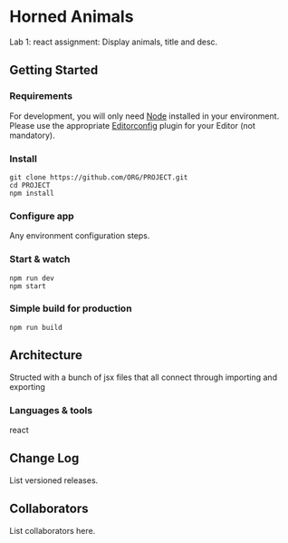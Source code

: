 # Horned Animals

Lab 1: react assignment: Display animals, title and desc.

## Getting Started

### Requirements

For development, you will only need [Node](http://nodejs.org/) installed in your environment.
Please use the appropriate [Editorconfig](http://editorconfig.org/) plugin for your Editor (not mandatory).

### Install

    git clone https://github.com/ORG/PROJECT.git
    cd PROJECT
    npm install

### Configure app

Any environment configuration steps.

### Start & watch

    npm run dev
    npm start

### Simple build for production

    npm run build

## Architecture

Structed with a bunch of jsx files that all connect through importing and exporting 

### Languages & tools

react

## Change Log

List versioned releases.

## Collaborators

List collaborators here.
